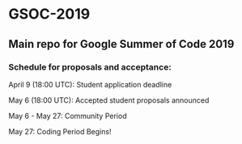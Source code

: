 # GSOC-2019
## Main repo for Google Summer of Code 2019

### Schedule for proposals and acceptance:
April 9 (18:00 UTC):	Student application deadline  

May 6 (18:00 UTC):	Accepted student proposals announced  

May 6 - May 27: Community Period  

May 27: Coding Period Begins!  
